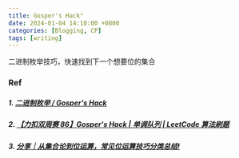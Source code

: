 ```yaml
---
title: Gosper's Hack"
date: 2024-01-04 14:10:00 +0800
categories: [Blogging, CP]
tags: [writing]
---
```


二进制枚举技巧，快速找到下一个想要位的集合

### Ref

##### 1. [二进制枚举 / Gosper's Hack](https://leetcode.cn/problems/maximum-rows-covered-by-columns/solutions/1798794/by-endlesscheng-dvxe/?envType=daily-question&envId=2024-01-04)

##### 2. [【力扣双周赛 86】Gosper's Hack | 单调队列 | LeetCode 算法刷题](https://www.bilibili.com/video/BV1na41137jv/)

##### 3. [分享｜从集合论到位运算，常见位运算技巧分类总结!](https://leetcode.cn/circle/discuss/CaOJ45/)
